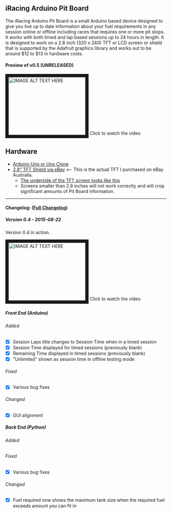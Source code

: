 ## iRacing Arduino Pit Board

The iRacing Arduino Pit Board is a small Arduino based device designed to give you live up to date information about your fuel requirements in any session online or offline including races that requires one or more pit stops.  It works with both timed and lap based sessions up to 24 hours in length. It is designed to work on a 2.8 inch (320 x 240) TFT or LCD screen or shield that is supported by the Adafruit graphics library and works out to be around $12 to $13 in hardware costs.


#### Preview of v0.5 (UNRELEASED)

<a href="http://www.youtube.com/watch?feature=player_embedded&v=FFvC9X74Tfs
" target="_blank"><img src="http://img.youtube.com/vi/FFvC9X74Tfs/0.jpg" 
alt="IMAGE ALT TEXT HERE" width="240" height="180" border="10" /></a>
Click to watch the video

## Hardware
* [Arduino Uno or Uno Clone](https://www.arduino.cc/en/Main/arduinoBoardUno)
* [2.8" TFT Shield via eBay](http://www.ebay.com.au/itm/381238351575?_trksid=p2060353.m2749.l2648&ssPageName=STRK%3AMEBIDX%3AIT) <-- This is the actual TFT I purchased on eBay Australia.
  * [The underside of the TFT screen looks like this](http://i.imgur.com/zYKCSf8.jpg)
  * Screens smaller than 2.8 inches will not work correctly and will crop significant amounts of Pit Board information.

___

#### Changelog: ([Full Changelog](https://github.com/Grimzentide/iRacing-Arduino-Pit-Board/blob/master/Changelog.md))
##### Version 0.4 - 2015-08-22

Version 0.4 in action.

<a href="http://www.youtube.com/watch?feature=player_embedded&v=LYWg47O0CII
" target="_blank"><img src="http://img.youtube.com/vi/LYWg47O0CII/0.jpg" 
alt="IMAGE ALT TEXT HERE" width="240" height="180" border="10" /></a>
Click to watch the video

##### Front End (Arduino)
###### Added
- [x] Session Laps title changes to Session Time when in a timed session
- [x] Session Time displayed for timed sessions (previously blank)
- [x] Remaining Time displayed in timed sessions (previously blank)
- [x] "Unlimited" shown as session time in offline testing mode

###### Fixed
- [x] Various bug fixes

###### Changed
- [x] GUI alignment

##### Back End (Python)
###### Added

###### Fixed
- [x] Various bug fixes

###### Changed
- [x] Fuel required now shows the maximum tank size when the required fuel exceeds amount you can fit in

